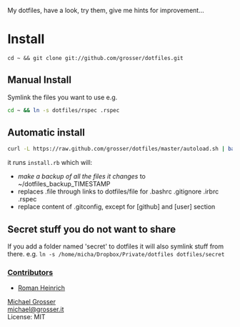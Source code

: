 My dotfiles, have a look, try them, give me hints for improvement...

Install
=======

    cd ~ && git clone git://github.com/grosser/dotfiles.git

Manual Install
--------------
Symlink the files you want to use e.g.

```Bash
cd ~ && ln -s dotfiles/rspec .rspec
```

Automatic install
-----------------

```Bash
curl -L https://raw.github.com/grosser/dotfiles/master/autoload.sh | bash -s master
```

it runs `install.rb` which will:

 - *make a backup of all the files it changes* to ~/dotfiles_backup_TIMESTAMP
 - replaces .file through links to dotfiles/file for .bashrc .gitignore .irbrc .rspec
 - replace content of .gitconfig, except for [github] and [user] section

Secret stuff you do not want to share
------
If you add a folder named 'secret' to dotfiles it will also symlink stuff from there.
e.g. `ln -s /home/micha/Dropbox/Private/dotfiles dotfiles/secret`

### [Contributors](http://github.com/grosser/dotfiles/contributors)
 - [Roman Heinrich](http://github.com/mindreframer)

[Michael Grosser](http://grosser.it)<br/>
michael@grosser.it<br/>
License: MIT
